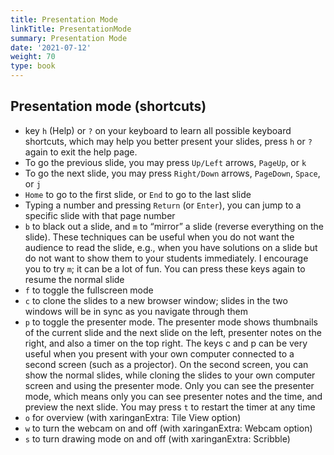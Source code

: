 ```yaml
---
title: Presentation Mode
linkTitle: PresentationMode
summary: Presentation Mode
date: '2021-07-12'
weight: 70
type: book
---
```


## Presentation mode (shortcuts)

-  key `h` (Help) or `?` on your keyboard to learn all possible keyboard shortcuts, which may help you better present your slides, press `h` or `?` again to exit the help page.
-  To go the previous slide, you may press `Up/Left` arrows, `PageUp`, or `k`
-  To go the next slide, you may press `Right/Down` arrows, `PageDown`, `Space`, or `j`
-  `Home` to go to the first slide, or `End` to go to the last slide
-  Typing a number and pressing `Return` (or `Enter`), you can jump to a specific slide with that page number
-  `b` to black out a slide, and `m` to “mirror” a slide (reverse everything on the slide). These techniques can be useful when you do not want the audience to read the slide, e.g., when you have solutions on a slide but do not want to show them to your students immediately. I encourage you to try `m`; it can be a lot of fun. You can press these keys again to resume the normal slide
-  `f` to toggle the fullscreen mode
-  `c` to clone the slides to a new browser window; slides in the two windows will be in sync as you navigate through them
-  `p` to toggle the presenter mode. The presenter mode shows thumbnails of the current slide and the next slide on the left, presenter notes on the right, and also a timer on the top right. The keys c and p can be very useful when you present with your own computer connected to a second screen (such as a projector). On the second screen, you can show the normal slides, while cloning the slides to your own computer screen and using the presenter mode. Only you can see the presenter mode, which means only you can see presenter notes and the time, and preview the next slide. You may press `t` to restart the timer at any time
-  `o` for overview (with xaringanExtra: Tile View option)
-  `w` to turn the webcam on and off (with xaringanExtra: Webcam option)
-  `s` to turn drawing mode on and off (with xaringanExtra: Scribble)


